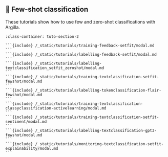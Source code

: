 ## 🔫 Few-shot classification

These tutorials show how to use few and zero-shot classifications with Argilla.
````{grid} 1 1 2 2
:class-container: tuto-section-2

```{include} /_static/tutorials/training-feedback-setfit/modal.md
```
```{include} /_static/tutorials/labelling-feedback-setfit/modal.md
```
```{include} /_static/tutorials/labelling-textclassification_setfit_zeroshot/modal.md
```
```{include} /_static/tutorials/training-textclassification-setfit-fewshot/modal.md
```
```{include} /_static/tutorials/labelling-tokenclassification-flair-fewshot/modal.md
```
```{include} /_static/tutorials/training-textclassification-classyclassification-activelearning/modal.md
```
```{include} /_static/tutorials/training-textclassification-setfit-sentiment/modal.md
```
```{include} /_static/tutorials/labelling-textclassification-gpt3-fewshot/modal.md
```
```{include} /_static/tutorials/monitoring-textclassification-setfit-explainability/modal.md
```
````
